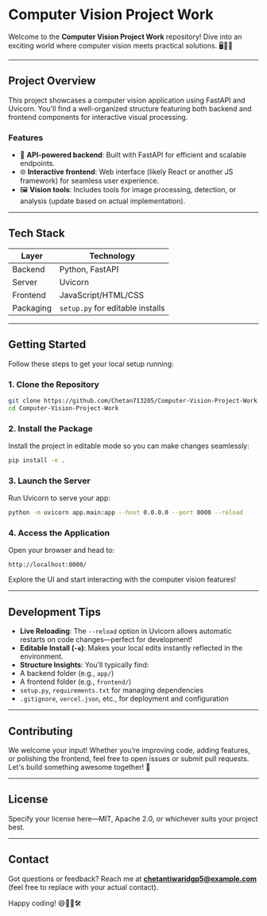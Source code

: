 #  Computer Vision Project Work

Welcome to the **Computer Vision Project Work** repository! Dive into an exciting world where computer vision meets practical solutions. 🖥️🤖✨

---

##  Project Overview

This project showcases a computer vision application using FastAPI and Uvicorn. You'll find a well-organized structure featuring both backend and frontend components for interactive visual processing.

###  Features

- 🧠 **API-powered backend**: Built with FastAPI for efficient and scalable endpoints.
- 🌐 **Interactive frontend**: Web interface (likely React or another JS framework) for seamless user experience.
- 🖼️ **Vision tools**: Includes tools for image processing, detection, or analysis (update based on actual implementation).

---

##  Tech Stack

| Layer         | Technology       |
|---------------|------------------|
| Backend       | Python, FastAPI  |
| Server        | Uvicorn          |
| Frontend      | JavaScript/HTML/CSS |
| Packaging     | `setup.py` for editable installs |

---

##  Getting Started

Follow these steps to get your local setup running:

### 1. Clone the Repository

```bash
git clone https://github.com/Chetan713205/Computer-Vision-Project-Work.git
cd Computer-Vision-Project-Work
````

### 2. Install the Package

Install the project in editable mode so you can make changes seamlessly:

```bash
pip install -e .
```

### 3. Launch the Server

Run Uvicorn to serve your app:

```bash
python -m uvicorn app.main:app --host 0.0.0.0 --port 8000 --reload
```

### 4. Access the Application

Open your browser and head to:

```text
http://localhost:8000/
```

Explore the UI and start interacting with the computer vision features!

---

## Development Tips

* **Live Reloading**: The `--reload` option in Uvicorn allows automatic restarts on code changes—perfect for development!
* **Editable Install (`-e`)**: Makes your local edits instantly reflected in the environment.
* **Structure Insights**: You’ll typically find:
* A backend folder (e.g., `app/`)
* A frontend folder (e.g., `frontend/`)
* `setup.py`, `requirements.txt` for managing dependencies
* `.gitignore`, `vercel.json`, etc., for deployment and configuration

---

## Contributing

We welcome your input! Whether you’re improving code, adding features, or polishing the frontend, feel free to open issues or submit pull requests. Let's build something awesome together! 🌟

---

## License

Specify your license here—MIT, Apache 2.0, or whichever suits your project best.

---

## Contact

Got questions or feedback? Reach me at **[chetantiwaridgp5@example.com](mailto:chetantiwaridgp5@gmail.com)** (feel free to replace with your actual contact).

Happy coding! 😄👨‍💻🛠️

```:0]{index=0}
```
